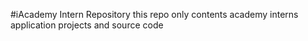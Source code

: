 #iAcademy Intern Repository
this repo only contents academy interns application projects and source code 
